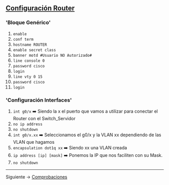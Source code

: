 ## [Configuración Router](README.md)

### 'Bloque Genérico'

1. `enable`
2. `conf term`
3. `hostname ROUTER`
4. `enable secret class`
5. `banner motd #Usuario NO Autorizado#`
6. `line console 0`
7. `password cisco`
8. `login`
9. `line vty 0 15`
10. `password cisco`
11. `login`

### 'Configuración Interfaces'

1. `int g0/x` ➡️ Siendo la x el puerto que vamos a utilizar para conectar el Router con el Switch_Servidor
2. `no ip address`
3. `no shutdown`
4. `int g0/x.xx` ➡️ Seleccionamos el g0/x y la VLAN xx dependiendo de las VLAN que hagamos
5. `encapsulation dot1q xx` ➡️ Siendo xx una VLAN creada
6. `ip address [ip] [mask]` ➡️ Ponemos la IP que nos faciliten con su Mask.
7. `no shutdown`

---
Siguiente -> [Comprobaciones](comprobaciones.md)
